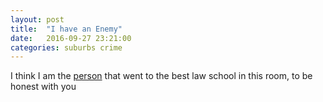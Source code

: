 ```yaml
---
layout: post
title:  "I have an Enemy"
date:   2016-09-27 23:21:00
categories: suburbs crime
---
```


I think I am the [person](http://www.latimes.com/projects/la-me-framed/) that went to the best law school in this room, to be honest with you
